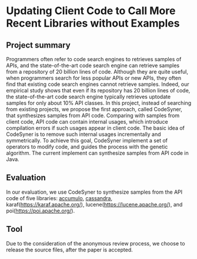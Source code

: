 # Updating Client Code to Call More Recent Libraries without Examples

## Project summary


Programmers often refer to code search engines to retrieves samples of APIs, and the state-of-the-art code search engine can retrieve samples from a repository of 20 billion lines of code. Although they are quite useful, when programmers search for less popular APIs or new APIs, they often find that existing code search engines cannot retrieve samples. Indeed, our empirical study shows that even if its repository has 20 billion lines of code, the state-of-the-art code search engine typically retrieves uptodate samples for only about 10% API classes. In this project, instead of searching from existing projects, we propose the first approach, called CodeSyner, that synthesizes samples from API code. Comparing with samples from client code, API code can contain internal usages, which introduce compilation errors if such usages appear in client code. The basic idea of CodeSyner is to remove such internal usages incrementally and symmetrically. To achieve this goal, CodeSyner implement a set of operators to modify code, and guides the process with the genetic algorithm. The current implement can synthesize samples from API code in Java.


## Evaluation

In our evaluation, we use CodeSyner to synthesize samples from the API code of five libraries: 
[accumulo](https://accumulo.apache.org/), [cassandra]( https://cassandra.apache.org/), karaf(https://karaf.apache.org/), lucene(https://lucene.apache.org/), and poi(https://poi.apache.org/).


## Tool

Due to the consideration of the anonymous review process, we choose to release the source files, after the paper is accepted.  

